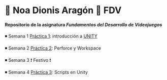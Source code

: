 # :cactus: Noa Dionis Aragón :cactus: FDV
#### Repositorio de la asignatura *Fundamentos del Desarrollo de Videojuegos*

◾ Semana 1 [Práctica 1](https://github.com/Errasiada/NoaDionisFDV/tree/FDV-Practice): introducción a [UNITY](https://unity.com/es)

◾  Semana 2 [Práctica 2](https://github.com/Errasiada/FDV_2): Perforce y Workspace

◾  Semana 3 :exclamation: Festivo :exclamation:
 
 ◾ Semana 4 [Práctica 3](https://github.com/Errasiada/FDV_3): Scripts en Unity
